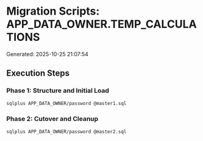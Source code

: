 # Migration Scripts: APP_DATA_OWNER.TEMP_CALCULATIONS

Generated: 2025-10-25 21:07:54

## Execution Steps

### Phase 1: Structure and Initial Load
```bash
sqlplus APP_DATA_OWNER/password @master1.sql
```

### Phase 2: Cutover and Cleanup
```bash
sqlplus APP_DATA_OWNER/password @master2.sql
```
